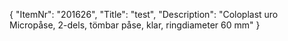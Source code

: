 {
  "ItemNr": "201626",
  "Title": "test",
  "Description": "Coloplast uro Micropåse, 2-dels, tömbar påse, klar, ringdiameter 60 mm"
}
